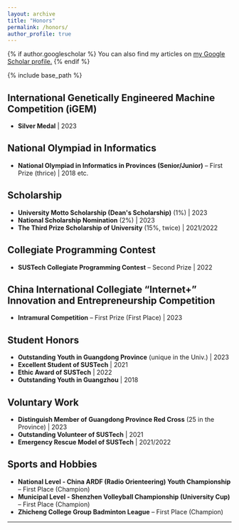 ```yaml
---
layout: archive
title: "Honors"
permalink: /honors/
author_profile: true
---
```


{% if author.googlescholar %}
  You can also find my articles on <u><a href="{{author.googlescholar}}">my Google Scholar profile</a>.</u>
{% endif %}

{% include base_path %}

## International Genetically Engineered Machine Competition (iGEM)

- **Silver Medal** | 2023
  
## National Olympiad in Informatics

- **National Olympiad in Informatics in Provinces (Senior/Junior)** – First Prize (thrice) | 2018 etc.

## Scholarship

- **University Motto Scholarship (Dean's Scholarship)** (1%) | 2023
- **National Scholarship Nomination** (2%) | 2023
- **The Third Prize Scholarship of University** (15%, twice) | 2021/2022

## Collegiate Programming Contest
- **SUSTech Collegiate Programming Contest** – Second Prize | 2022

## China International Collegiate “Internet+” Innovation and Entrepreneurship Competition

- **Intramural Competition** – First Prize (First Place) | 2023

## Student Honors

- **Outstanding Youth in Guangdong Province** (unique in the Univ.) | 2023
- **Excellent Student of SUSTech** | 2021
- **Ethic Award of SUSTech** | 2022
- **Outstanding Youth in Guangzhou** | 2018

## Voluntary Work
- **Distinguish Member of Guangdong Province Red Cross** (25 in the Province) | 2023
- **Outstanding Volunteer of SUSTech** | 2021
- **Emergency Rescue Model of SUSTech** | 2021/2022

## Sports and Hobbies

- **National Level - China ARDF (Radio Orienteering) Youth Championship** – First Place (Champion)
- **Municipal Level - Shenzhen Volleyball Championship (University Cup)** – First Place (Champion)
- **Zhicheng College Group Badminton League** – First Place (Champion)


---

